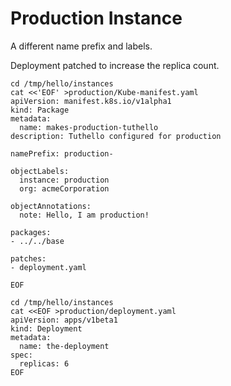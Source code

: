 # Production Instance

A different name prefix and labels.

Deployment patched to increase the replica count.


<!-- @makeProductionManifest @test -->
```
cd /tmp/hello/instances
cat <<'EOF' >production/Kube-manifest.yaml
apiVersion: manifest.k8s.io/v1alpha1
kind: Package
metadata:
  name: makes-production-tuthello
description: Tuthello configured for production

namePrefix: production-

objectLabels:
  instance: production
  org: acmeCorporation

objectAnnotations:
  note: Hello, I am production!

packages:
- ../../base

patches:
- deployment.yaml

EOF
```

<!-- @productionDeployment @test -->
```
cd /tmp/hello/instances
cat <<EOF >production/deployment.yaml
apiVersion: apps/v1beta1
kind: Deployment
metadata:
  name: the-deployment
spec:
  replicas: 6
EOF
```

